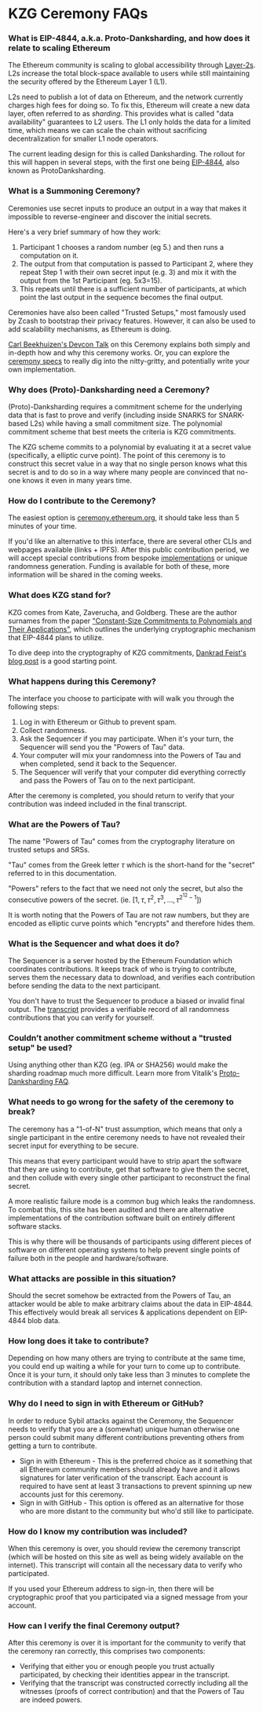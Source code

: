 # KZG Ceremony FAQs

### What is EIP-4844, a.k.a. Proto-Danksharding, and how does it relate to scaling Ethereum

The Ethereum community is scaling to global accessibility through [Layer-2s](https://ethereum.org/en/layer-2/).  L2s increase the total block-space available to users while still maintaining the security offered by the Ethereum Layer 1 (L1).

L2s need to publish a lot of data on Ethereum, and the network currently charges high fees for doing so. To fix this, Ethereum will create a new data layer, often referred to as *sharding*. This provides what is called "data availability" guarantees to L2 users. The L1 only holds the data for a limited time, which means we can scale the chain without sacrificing decentralization for smaller L1 node operators.


The current leading design for this is called Danksharding. The rollout for this will happen in several steps, with the first one being [EIP-4844](https://www.eip4844.com/), also known as ProtoDanksharding. 

### What is a Summoning Ceremony?

Ceremonies use secret inputs to produce an output in a way that makes it impossible to reverse-engineer and discover the initial secrets. 

Here's a very brief summary of how they work: 

1. Participant 1 chooses a random number (eg 5.) and then runs a computation on it.
2. The output from that computation is passed to Participant 2, where they repeat Step 1 with their own secret input (e.g. 3) and mix it with the output from the 1st Participant (eg. 5x3=15).
3.  This repeats until there is a sufficient number of participants, at which point the last output in the sequence becomes the final output.

Ceremonies have also been called "Trusted Setups," most famously used by Zcash to bootstrap their privacy features. However, it can also be used to add scalability mechanisms, as Ethereum is doing.

[Carl Beekhuizen's Devcon Talk](https://archive.devcon.org/archive/watch/6/the-kzg-ceremony-or-how-i-learnt-to-stop-worrying-and-love-trusted-setups/) on this Ceremony explains both simply and in-depth how and why this ceremony works. Or, you can explore the [ceremony specs](https://github.com/ethereum/kzg-ceremony-specs/) to really dig into the nitty-gritty, and potentially write your own implementation.

### Why does (Proto)-Danksharding need a Ceremony?

(Proto)-Danksharding requires a commitment scheme for the underlying data that is fast to prove and verify (including inside SNARKS for SNARK-based L2s) while having a small commitment size. The polynomial commitment scheme that best meets the criteria is KZG commitments.

The KZG scheme commits to a polynomial by evaluating it at a secret value (specifically, a elliptic curve point). The point of this ceremony is to construct this secret value in a way that no single person knows what this secret is and to do so in a way where many people are convinced that no-one knows it even in many years time.

### How do I contribute to the Ceremony?

The easiest option is [ceremony.ethereum.org](https://ceremony.ethereum.org), it should take less than 5 minutes of your time.

If you'd like an alternative to this interface, there are several other CLIs and webpages available (links + IPFS). After this public contribution period, we will accept special contributions from bespoke [implementations](https://github.com/ethereum/kzg-ceremony#client-implementations) or unique randomness generation. Funding is available for both of these, more information will be shared in the coming weeks.

### What does KZG stand for?

KZG comes from Kate, Zaverucha, and Goldberg. These are the author surnames from the paper ["Constant-Size Commitments to Polynomials and Their Applications"](https://www.iacr.org/archive/asiacrypt2010/6477178/6477178.pdf), which outlines the underlying cryptographic mechanism that EIP-4844 plans to utilize.

To dive deep into the cryptography of KZG commitments, [Dankrad Feist's blog post](https://dankradfeist.de/ethereum/2020/06/16/kate-polynomial-commitments.html) is a good starting point.

### What happens during this Ceremony?

The interface you choose to participate with will walk you through the following steps:

1. Log in with Ethereum or Github to prevent spam.
2. Collect randomness.
3. Ask the Sequencer if you may participate. When it's your turn, the Sequencer will send you the "Powers of Tau" data.
4. Your computer will mix your randomness into the Powers of Tau and when completed, send it back to the Sequencer.
5. The Sequencer will verify that your computer did everything correctly and pass the Powers of Tau on to the next participant.

After the ceremony is completed, you should return to verify that your contribution was indeed included in the final transcript.

### What are the Powers of Tau?

The name "Powers of Tau" comes from the cryptography literature on trusted setups and SRSs.

"Tau" comes from the Greek letter $\tau$ which is the short-hand for the "secret" referred to in this documentation.

"Powers" refers to the fact that we need not only the secret, but also the consecutive powers of the secret. (ie. $[1, \tau, \tau^2, \tau^3,\dots, \tau^{2^{12}-1}]$)

It is worth noting that the Powers of Tau are not raw numbers, but they are encoded as elliptic curve points which "encrypts" and therefore hides them.

### What is the Sequencer and what does it do?

The Sequencer is a server hosted by the Ethereum Foundation which coordinates contributions. It keeps track of who is trying to contribute, serves them the necessary data to download, and verifies each contribution before sending the data to the next participant.

You don't have to trust the Sequencer to produce a biased or invalid final output. The [transcript](https://sequencer.ethereum.org/info/current_state) provides a verifiable record of all randomness contributions that you can verify for yourself.

### Couldn’t another commitment scheme without a "trusted setup" be used?

Using anything other than KZG (eg. IPA or SHA256) would make the sharding roadmap much more difficult. Learn more from Vitalik's [Proto-Danksharding FAQ](https://notes.ethereum.org/@vbuterin/proto_danksharding_faq#Couldn%E2%80%99t-we-use-some-other-commitment-scheme-without-a-trusted-setup).

### What needs to go wrong for the safety of the ceremony to break?

The ceremony has a "1-of-N" trust assumption, which means that only a single participant in the entire ceremony needs to have not revealed their secret input for everything to be secure.

This means that every participant would have to strip apart the software that they are using to contribute, get that software to give them the secret, and then collude with every single other participant to reconstruct the final secret.

A more realistic failure mode is a common bug which leaks the randomness. To combat this, this site has been audited and there are alternative implementations of the contribution software built on entirely different software stacks.

This is why there will be thousands of participants using different pieces of software on different operating systems to help prevent single points of failure both in the people and hardware/software.

### What attacks are possible in this situation?

Should the secret somehow be extracted from the Powers of Tau, an attacker would be able to make arbitrary claims about the data in EIP-4844. This effectively would break all services & applications dependent on EIP-4844 blob data.

### How long does it take to contribute?

Depending on how many others are trying to contribute at the same time, you could end up waiting a while for your turn to come up to contribute. Once it is your turn, it should only take less than 3 minutes to complete the contribution with a standard laptop and internet connection.

### Why do I need to sign in with Ethereum or GitHub?

In order to reduce Sybil attacks against the Ceremony, the Sequencer needs to verify that you are a (somewhat) unique human otherwise one person could submit many different contributions preventing others from getting a turn to contribute.

- Sign in with Ethereum - This is the preferred choice as it something that all Ethereum community members should already have and it allows signatures for later verification of the transcript. Each account is required to have sent at least 3 transactions to prevent spinning up new accounts just for this ceremony.
- Sign in with GitHub - This option is offered as an alternative for those who are more distant to the community but who'd still like to participate.

### How do I know my contribution was included?

When this ceremony is over, you should review the ceremony transcript (which will be hosted on this site as well as being widely available on the internet). This transcript will contain all the necessary data to verify who participated.

If you used your Ethereum address to sign-in, then there will be cryptographic proof that you participated via a signed message from your account.

### How can I verify the final Ceremony output?

After this ceremony is over it is important for the community to verify that the ceremony ran correctly, this comprises two components:

- Verifying that either you or enough people you trust actually participated, by checking their identities appear in the transcript.
- Verifying that the transcript was constructed correctly including all the witnesses (proofs of correct contribution) and that the Powers of Tau are indeed powers.
